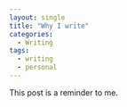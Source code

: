 ```yaml
---
layout: single
title: "Why I write"
categories:
  - Writing
tags:
  - writing
  - personal
---
```


This post is a reminder to me.

